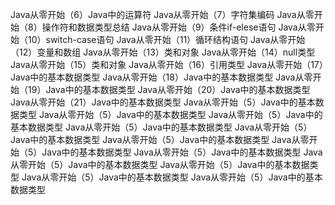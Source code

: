 Java从零开始（6）Java中的运算符
Java从零开始（7）字符集编码
Java从零开始（8）操作符和数据类型总结
Java从零开始（9）条件if-elese语句
Java从零开始（10）switch-case语句
Java从零开始（11）循环结构语句
Java从零开始（12）变量和数组
Java从零开始（13）类和对象
Java从零开始（14）null类型
Java从零开始（15）类和对象
Java从零开始（16）引用类型
Java从零开始（17）Java中的基本数据类型
Java从零开始（18）Java中的基本数据类型
Java从零开始（19）Java中的基本数据类型
Java从零开始（20）Java中的基本数据类型
Java从零开始（21）Java中的基本数据类型
Java从零开始（5）Java中的基本数据类型
Java从零开始（5）Java中的基本数据类型
Java从零开始（5）Java中的基本数据类型
Java从零开始（5）Java中的基本数据类型
Java从零开始（5）Java中的基本数据类型
Java从零开始（5）Java中的基本数据类型
Java从零开始（5）Java中的基本数据类型
Java从零开始（5）Java中的基本数据类型
Java从零开始（5）Java中的基本数据类型
Java从零开始（5）Java中的基本数据类型
Java从零开始（5）Java中的基本数据类型
Java从零开始（5）Java中的基本数据类型